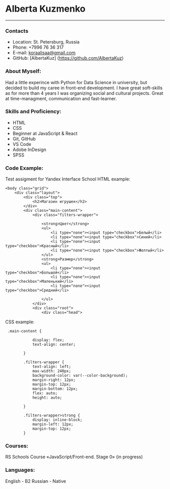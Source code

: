 # Alberta Kuzmenko
---
### Contacts
* Location: St. Petersburg, Russia
* Phone: +7996 76 36 317 
* E-mail: koraalisaa@gmail.com
* GitHub: [AlbertaKuz] (https://github.com/AlbertaKuz)


### About Myself:
Had a little experince with Python for Data Science in university, but decided to build my caree in front-end development. 
I have great soft-skills as for more than 4 years I was organizing social and cultural projects. 
Great at time-managment, communication and fast-learner.


### Skills and Proficiency:
* HTML
* CSS
* Beginner at JavaScript & React
* Git, GitHub
* VS Code
* Adobe InDesign
* SPSS


### Code Example:
Test assigment for Yandex Interface School
HTML example:
```
<body class="grid">
    <div class="layout">
        <div class="top">
            <h2>Магазин игрушек</h2>
        </div>
        <div class="main-content">
            <div class="filters-wrapper">

                <strong>Цвет</strong>
                <ul>
                    <li type="none"><input type="checkbox">Белый</li>
                    <li type="none"><input type="checkbox">Синий</li>
                    <li type="none"><input type="checkbox">Красный</li>
                    <li type="none"><input type="checkbox">Желтый</li>
                </ul>
                <strong>Размер</strong>
                <ul>
                    <li type="none"><input type="checkbox">Большой</li>
                    <li type="none"><input type="checkbox">Маленький</li>
                    <li type="none"><input type="checkbox">Средний</li>

                </ul>
            </div>
            <div class="root">
                <div class="head">
```
CSS example:
```
 .main-content {

            display: flex;
            text-align: center;

        }

        .filters-wrapper {
            text-align: left;
            max-width: 240px;
            background-color: var(--color-background);
            margin-right: 12px;
            margin-top: 12px;
            margin-bottom: 12px;
            flex: auto;
            height: auto;

        }

        .filters-wrapper>strong {
            display: inline-block;
            margin-left: 12px;
            margin-top: 12px;
        }
```


### Courses:
RS Schools Course «JavaScript/Front-end. Stage 0» (in progress)


### Languages:
English - B2
Russian - Native